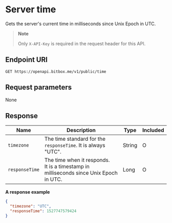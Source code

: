 # Server time

Gets the server's current time in milliseconds since Unix Epoch in UTC.

> **Note**
>
> Only `X-API-Key` is required in the request header for this API.

## Endpoint URI

```
GET https://openapi.bitbox.me/v1/public/time
```

## Request parameters

None

## Response

| Name           | Description                                                   | Type   | Included |
| -------------- | ------------------------------------------------------------- | ------ | -------- |
| `timezone`     | The time standard for the `responseTime`. It is always "UTC". | String | O        |
| `responseTime` | The time when it responds. <br/>It is a timestamp in milliseconds since Unix Epoch in UTC. | Long | O |

**A response example**

``` json
{
  "timezone": "UTC",
  "responseTime": 1527747579424
}
```
